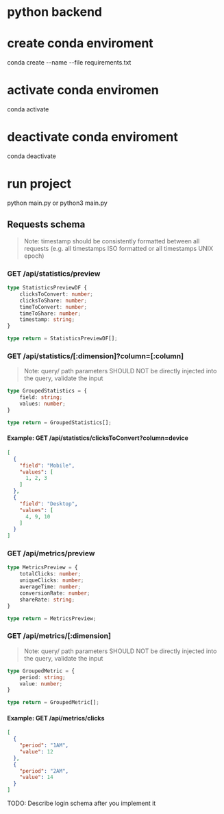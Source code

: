 # python backend

# create conda enviroment

conda create --name <envname> --file requirements.txt

# activate conda enviromen

conda activate <envname>

# deactivate conda enviroment

conda deactivate

# run project

python main.py or python3 main.py

## Requests schema

> Note: timestamp should be consistently formatted between all requests
> (e.g. all timestamps ISO formatted or all timestamps UNIX epoch)

### GET /api/statistics/preview

```ts
type StatisticsPreviewDF {
    clicksToConvert: number;
    clicksToShare: number;
    timeToConvert: number;
    timeToShare: number;
    timestamp: string;
}

type return = StatisticsPreviewDF[];
```

### GET /api/statistics/[:dimension]?column=[:column]

> Note: query/ path parameters SHOULD NOT be directly injected into the query, validate the input

```ts
type GroupedStatistics = {
    field: string;
    values: number;
}

type return = GroupedStatistics[];
```

#### Example: GET /api/statistics/clicksToConvert?column=device

```json
[
  {
    "field": "Mobile",
    "values": [
      1, 2, 3
    ]
  },
  {
    "field": "Desktop",
    "values": [
      4, 9, 10
    ]
  }
]
```

### GET /api/metrics/preview

```ts
type MetricsPreview = {
    totalClicks: number;
    uniqueClicks: number;
    averageTime: number;
    conversionRate: number;
    shareRate: string;
}

type return = MetricsPreview;
```

### GET /api/metrics/[:dimension]

> Note: query/ path parameters SHOULD NOT be directly injected into the query, validate the input

```ts
type GroupedMetric = {
    period: string;
    value: number;
}

type return = GroupedMetric[];
```

#### Example: GET /api/metrics/clicks

```json
[
  {
    "period": "1AM",
    "value": 12
  },
  {
    "period": "2AM",
    "value": 14
  }
]
```

TODO: Describe login schema after you implement it
